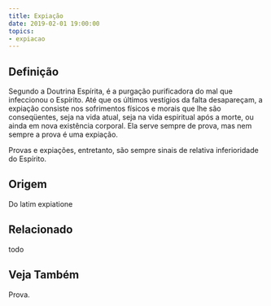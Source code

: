 ```yaml
---
title: Expiação
date: 2019-02-01 19:00:00
topics:
- expiacao
---
```


## Definição
Segundo a Doutrina Espírita, é a purgação purificadora do mal que infeccionou o
Espírito. Até que os últimos vestígios da falta desapareçam, a expiação consiste
nos sofrimentos físicos e morais que lhe são conseqüentes, seja na vida atual,
seja na vida espiritual após a morte, ou ainda em nova existência corporal. Ela
serve sempre de prova, mas nem sempre a prova é uma expiação. 

Provas e expiações, entretanto, são sempre sinais de relativa inferioridade do
Espírito. 

## Origem
Do latim expiatione

## Relacionado
todo

## Veja Também
Prova.


